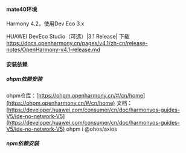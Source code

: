 #### mate40环境
Harmony 4.2，使用Dev Eco 3.x

HUAWEI DevEco Studio（可选）|3.1 Release| 下载
https://docs.openharmony.cn/pages/v4.1/zh-cn/release-notes/OpenHarmony-v4.1-release.md


#### 安装依赖
##### ohpm依赖安装
ohpm仓库：[https://ohpm.openharmony.cn/#/cn/home](https://ohpm.openharmony.cn/#/cn/home)
文档：[https://developer.huawei.com/consumer/cn/doc/harmonyos-guides-V5/ide-no-network-V5](https://developer.huawei.com/consumer/cn/doc/harmonyos-guides-V5/ide-no-network-V5)
ohpm i @ohos/axios

##### npm依赖安装
